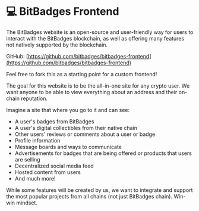 # 💻 BitBadges Frontend

The BitBadges website is an open-source and user-friendly way for users to interact with the BitBadges blockchain, as well as offering many features not natively supported by the blockchain.&#x20;

GitHub: [https://github.com/bitbadges/bitbadges-frontend](https://github.com/bitbadges/bitbadges-frontend)

Feel free to fork this as a starting point for a custom frontend!

The goal for this website is to be the all-in-one site for any crypto user. We want anyone to be able to view everything about an address and their on-chain reputation.&#x20;

Imagine a site that where you go to it and can see:

* A user's badges from BitBadges
* A user's digital collectibles from their native chain
* Other users' reviews or comments about a user or badge
* Profile information
* Message boards and ways to communicate
* Advertisements for badges that are being offered or products that users are selling
* Decentralized social media feed
* Hosted content from users
* And much more!

While some features will be created by us, we want to integrate and support the most popular projects from all chains (not just BitBadges chain). Win-win mindset.&#x20;
